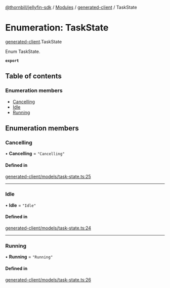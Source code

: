 [@thornbill/jellyfin-sdk](../README.md) / [Modules](../modules.md) / [generated-client](../modules/generated_client.md) / TaskState

# Enumeration: TaskState

[generated-client](../modules/generated_client.md).TaskState

Enum TaskState.

**`export`**

## Table of contents

### Enumeration members

- [Cancelling](generated_client.TaskState.md#cancelling)
- [Idle](generated_client.TaskState.md#idle)
- [Running](generated_client.TaskState.md#running)

## Enumeration members

### Cancelling

• **Cancelling** = `"Cancelling"`

#### Defined in

[generated-client/models/task-state.ts:25](https://github.com/thornbill/jellyfin-sdk-typescript/blob/b5d0506/src/generated-client/models/task-state.ts#L25)

___

### Idle

• **Idle** = `"Idle"`

#### Defined in

[generated-client/models/task-state.ts:24](https://github.com/thornbill/jellyfin-sdk-typescript/blob/b5d0506/src/generated-client/models/task-state.ts#L24)

___

### Running

• **Running** = `"Running"`

#### Defined in

[generated-client/models/task-state.ts:26](https://github.com/thornbill/jellyfin-sdk-typescript/blob/b5d0506/src/generated-client/models/task-state.ts#L26)
